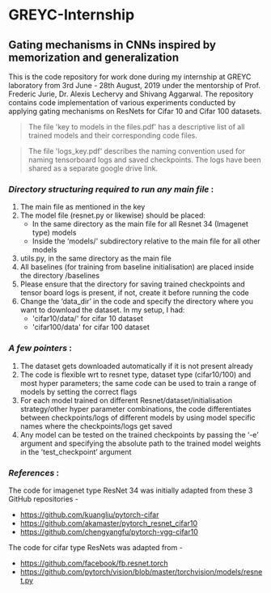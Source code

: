 # GREYC-Internship
## Gating mechanisms in CNNs inspired by memorization and generalization


This is the code repository for work done during my internship at GREYC laboratory from 3rd June - 28th August, 2019 under the mentorship of Prof. Frederic Jurie, Dr. Alexis Lechervy and Shivang Aggarwal. The repository contains code implementation of various experiments conducted by applying gating mechanisms on ResNets for Cifar 10 and Cifar 100 datasets.   

> The file 'key to models in the files.pdf' has a descriptive list of all trained models and their corresponding code files. 

> The file 'logs_key.pdf' describes the naming convention used for naming tensorboard logs and saved checkpoints. The logs have been shared as a separate google drive link. 


### *Directory structuring required to run any main file* :

1. The main file as mentioned in the key 
2. The model file (resnet.py or likewise) should be placed:
    * In the same directory as the main file for all Resnet 34 (Imagenet type) models
    * Inside the ‘models/' subdirectory relative to the main file for all other models 
3. utils.py, in the same directory as the main file 
4. All baselines (for training from baseline initialisation) are placed inside the directory /baselines 
5. Please ensure that the directory for saving trained checkpoints and tensor board logs is present, if not, create it before running the code
6. Change the ‘data_dir’ in the code and specify the directory where you want to download the dataset. In my setup, I had:
    * 'cifar10/data/' for cifar 10 dataset
    * 'cifar100/data' for cifar 100 dataset 
    
    
### *A few pointers* :

1. The dataset gets downloaded automatically if it is not present already
2. The code is flexible wrt to resnet type, dataset type (cifar10/100) and most hyper parameters; the same code can be used to train a range of models by setting the correct flags   
3. For each model trained on different Resnet/dataset/initialisation strategy/other hyper parameter combinations, the code differentiates between checkpoints/logs of different models by using model specific names where the checkpoints/logs get saved
4. Any model can be tested on the trained checkpoints by passing the ‘-e’ argument and specifying the absolute path to the trained model weights in the ’test_checkpoint’ argument 


### *References* :

The code for imagenet type ResNet 34 was initially adapted from these 3 GitHub repositories - 
* https://github.com/kuangliu/pytorch-cifar
* https://github.com/akamaster/pytorch_resnet_cifar10
* https://github.com/chengyangfu/pytorch-vgg-cifar10

The code for cifar type ResNets was adapted from -
* https://github.com/facebook/fb.resnet.torch
* https://github.com/pytorch/vision/blob/master/torchvision/models/resnet.py


